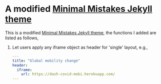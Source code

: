 # A modified [Minimal Mistakes Jekyll theme](https://mmistakes.github.io/minimal-mistakes/)

This is a modified [Minimal Mistakes Jekyll theme](https://mmistakes.github.io/minimal-mistakes/), the functions I added are listed as follows,

1. Let users apply any iframe object as header for 'single' layout, e.g., 
	```yaml
	---
	title: "Global mobility change"
	header:
	  iframe:
	    url: https://dash-covid-mobi.herokuapp.com/
	---
	```